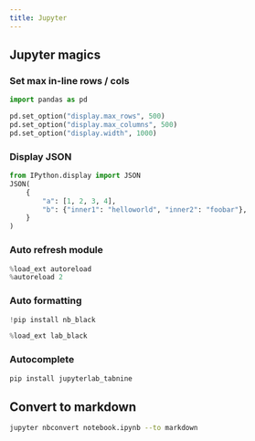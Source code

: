 ```yaml
---
title: Jupyter
---
```


## Jupyter magics
### Set max  in-line rows / cols
```python
import pandas as pd

pd.set_option("display.max_rows", 500)
pd.set_option("display.max_columns", 500)
pd.set_option("display.width", 1000)
```

### Display JSON
```python
from IPython.display import JSON
JSON(
    {
        "a": [1, 2, 3, 4],
        "b": {"inner1": "helloworld", "inner2": "foobar"},
    }
)
```

### Auto refresh module
```python
%load_ext autoreload
%autoreload 2
```


### Auto formatting
```python
!pip install nb_black

%load_ext lab_black
```

### Autocomplete
```bash
pip install jupyterlab_tabnine
```


## Convert to markdown
```bash
jupyter nbconvert notebook.ipynb --to markdown
```
